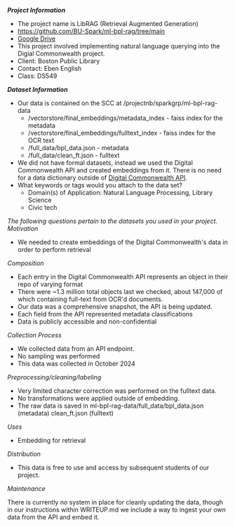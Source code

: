 ***Project Information*** 

* The project name is LibRAG (Retrieval Augmented Generation)
* https://github.com/BU-Spark/ml-bpl-rag/tree/main   
* [Google Drive](https://drive.google.com/drive/folders/12_tsVcUgwdfUdXalD67NOgUL3tGeI6ss?usp=sharing)
* This project involved implementing natural language querying into the Digial Commonwealth project.
* Client: Boston Public Library
* Contact: Eben English 
* Class: DS549

***Dataset Information***

* Our data is contained on the SCC at /projectnb/sparkgrp/ml-bpl-rag-data  
  * /vectorstore/final_embeddings/metadata_index - faiss index for the metadata
  * /vectorstore/final_embeddings/fulltext_index - faiss index for the OCR text
  * /full_data/bpl_data.json - metadata
  * /full_data/clean_ft.json - fulltext
* We did not have formal datasets, instead we used the Digital Commonwealth API and created embeddings from it. There is no need for a data dictionary outside of [Digital Commonwealth API](https://github.com/boston-library/solr-core-conf/wiki/SolrDocument-field-reference:-public-API).
* What keywords or tags would you attach to the data set?  
  * Domain(s) of Application: Natural Language Processing, Library Science 
  * Civic tech

*The following questions pertain to the datasets you used in your project.*   
*Motivation* 

* We needed to create embeddings of the Digital Commonwealth's data in order to perform retrieval

*Composition*

* Each entry in the Digital Commonwealth API represents an object in their repo of varying format  
* There were ~1.3 million total objects last we checked, about 147,000 of which containing full-text from OCR'd documents. 
* Our data was a comprehensive snapshot, the API is being updated.
* Each field from the API represented metadata classifications   
* Data is publicly accessible and non-confidential
  
*Collection Process*

* We collected data from an API endpoint.
* No sampling was performed
* This data was collected in October 2024

*Preprocessing/cleaning/labeling* 

* Very limited character correction was performed on the fulltext data.
* No transformations were applied outside of embedding.
* The raw data is saved in ml-bpl-rag-data/full_data/bpl_data.json (metadata) clean_ft.json (fulltext)

*Uses* 

* Embedding for retrieval

*Distribution*

* This data is free to use and access by subsequent students of our project.

*Maintenance* 

There is currently no system in place for cleanly updating the data, though in our instructions within WRITEUP.md we include a way to ingest your own data from the API and embed it.

